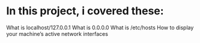 # In this project, i covered these:

What is localhost/127.0.0.1
What is 0.0.0.0
What is /etc/hosts
How to display your machine’s active network interfaces
